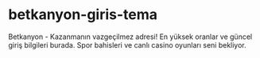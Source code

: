 # betkanyon-giris-tema
Betkanyon - Kazanmanın vazgeçilmez adresi! En yüksek oranlar ve güncel giriş bilgileri burada. Spor bahisleri ve canlı casino oyunları seni bekliyor.
